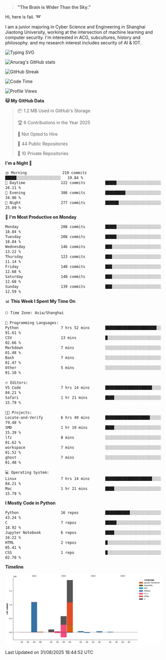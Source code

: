 > **"The Brain is Wider Than the Sky."**

  Hi, here is faii. :loop:  
  
  I am a junior majoring in Cyber Science and Engineering in Shanghai Jiaotong University, working at the intersection
  of machine learning and computer security. I'm interested in ACG, subcultures, history and philosophy. and my research interest includes security of AI & IOT.

![Typing SVG](https://readme-typing-svg.demolab.com/?lines=Any+sufficiently+advanced+technology+is+indistinguishable+from+magic;On+my+way+to+be+a+*magician*)

![Anurag's GitHub stats](https://github-readme-stats.vercel.app/api?username=faiimea)

![GitHub Streak](https://streak-stats.demolab.com/?user=faiimea)

<!--START_SECTION:waka-->
![Code Time](http://img.shields.io/badge/Code%20Time-819%20hrs%2019%20mins-blue)

![Profile Views](http://img.shields.io/badge/Profile%20Views-1-blue)

**🐱 My GitHub Data** 

> 📦 1.2 MB Used in GitHub's Storage 
 > 
> 🏆 6 Contributions in the Year 2025
 > 
> 🚫 Not Opted to Hire
 > 
> 📜 44 Public Repositories 
 > 
> 🔑 10 Private Repositories 
 > 
**I'm a Night 🦉** 

```text
🌞 Morning                219 commits         █████░░░░░░░░░░░░░░░░░░░░   19.84 % 
🌆 Daytime                222 commits         █████░░░░░░░░░░░░░░░░░░░░   20.11 % 
🌃 Evening                386 commits         █████████░░░░░░░░░░░░░░░░   34.96 % 
🌙 Night                  277 commits         ██████░░░░░░░░░░░░░░░░░░░   25.09 % 
```
📅 **I'm Most Productive on Monday** 

```text
Monday                   208 commits         █████░░░░░░░░░░░░░░░░░░░░   18.84 % 
Tuesday                  208 commits         █████░░░░░░░░░░░░░░░░░░░░   18.84 % 
Wednesday                146 commits         ███░░░░░░░░░░░░░░░░░░░░░░   13.22 % 
Thursday                 123 commits         ███░░░░░░░░░░░░░░░░░░░░░░   11.14 % 
Friday                   140 commits         ███░░░░░░░░░░░░░░░░░░░░░░   12.68 % 
Saturday                 140 commits         ███░░░░░░░░░░░░░░░░░░░░░░   12.68 % 
Sunday                   139 commits         ███░░░░░░░░░░░░░░░░░░░░░░   12.59 % 
```


📊 **This Week I Spent My Time On** 

```text
🕑︎ Time Zone: Asia/Shanghai

💬 Programming Languages: 
Python                   7 hrs 52 mins       ███████████████████████░░   91.61 % 
CSV                      13 mins             █░░░░░░░░░░░░░░░░░░░░░░░░   02.66 % 
Markdown                 7 mins              ░░░░░░░░░░░░░░░░░░░░░░░░░   01.48 % 
Bash                     7 mins              ░░░░░░░░░░░░░░░░░░░░░░░░░   01.47 % 
Other                    5 mins              ░░░░░░░░░░░░░░░░░░░░░░░░░   01.10 % 

🔥 Editors: 
VS Code                  7 hrs 14 mins       █████████████████████░░░░   84.21 % 
Safari                   1 hr 21 mins        ████░░░░░░░░░░░░░░░░░░░░░   15.79 % 

🐱‍💻 Projects: 
Locate-and-Verify        6 hrs 49 mins       ████████████████████░░░░░   79.48 % 
SMD                      1 hr 19 mins        ████░░░░░░░░░░░░░░░░░░░░░   15.39 % 
lfz                      8 mins              ░░░░░░░░░░░░░░░░░░░░░░░░░   01.62 % 
workspace                7 mins              ░░░░░░░░░░░░░░░░░░░░░░░░░   01.52 % 
ghost                    7 mins              ░░░░░░░░░░░░░░░░░░░░░░░░░   01.48 % 

💻 Operating System: 
Linux                    7 hrs 14 mins       █████████████████████░░░░   84.21 % 
Mac                      1 hr 21 mins        ████░░░░░░░░░░░░░░░░░░░░░   15.79 % 
```

**I Mostly Code in Python** 

```text
Python                   16 repos            ███████████░░░░░░░░░░░░░░   43.24 % 
C                        7 repos             █████░░░░░░░░░░░░░░░░░░░░   18.92 % 
Jupyter Notebook         6 repos             ████░░░░░░░░░░░░░░░░░░░░░   16.22 % 
HTML                     2 repos             █░░░░░░░░░░░░░░░░░░░░░░░░   05.41 % 
CSS                      1 repo              █░░░░░░░░░░░░░░░░░░░░░░░░   02.70 % 
```



**Timeline**

![Lines of Code chart](https://raw.githubusercontent.com/faiimea/faiimea/main/assets/bar_graph.png)


 Last Updated on 31/08/2025 18:44:52 UTC
<!--END_SECTION:waka-->
